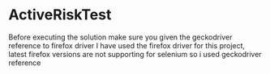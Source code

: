 # ActiveRiskTest
Before executing the solution make sure you given the geckodriver reference to firefox driver
I have used the firefox driver for this project, latest firefox versions are not supporting for selenium so i used geckodriver reference
